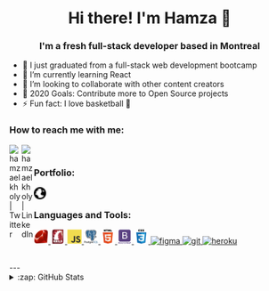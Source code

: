 
<h1 align="center">Hi there! I'm Hamza 👋</h1>
<h3 align="center">I'm a fresh full-stack developer based in Montreal</h3>

- 🔭 I just graduated from a full-stack web development bootcamp
- 🌱 I’m currently learning React
- 👯 I’m looking to collaborate with other content creators
- 🥅 2020 Goals: Contribute more to Open Source projects
- ⚡ Fun fact: I love basketball 🏀

### How to reach me with me:

[<img align="left" alt="hamzaelkholy | Twitter" width="22px" src="https://cdn.jsdelivr.net/npm/simple-icons@v3/icons/twitter.svg" />][twitter]
[<img align="left" alt="hamzaelkholy | LinkedIn" width="22px" src="https://cdn.jsdelivr.net/npm/simple-icons@v3/icons/linkedin.svg" />][linkedin]

<br />

### Portfolio:

[<img align="left" alt="hamzaelkholy" width="22px" src="https://raw.githubusercontent.com/iconic/open-iconic/master/svg/globe.svg" />][portfolio]

<br />

### Languages and Tools:

<p align="left"> 
<a href="https://www.ruby-lang.org/en/" target="_blank"> <img src="https://raw.githubusercontent.com/devicons/devicon/master/icons/ruby/ruby-original.svg" alt="ruby" width="26" height="26"/> </a> 
<a href="https://rubyonrails.org" target="_blank"> <img src="https://raw.githubusercontent.com/devicons/devicon/master/icons/rails/rails-original-wordmark.svg" alt="rails" width="26" height="26"/> </a> 
<a href="https://developer.mozilla.org/en-US/docs/Web/JavaScript" target="_blank"> <img src="https://raw.githubusercontent.com/devicons/devicon/master/icons/javascript/javascript-original.svg" alt="javascript" width="26" height="26"/> </a> 
<a href="https://www.postgresql.org" target="_blank"> <img src="https://raw.githubusercontent.com/devicons/devicon/master/icons/postgresql/postgresql-original-wordmark.svg" alt="postgresql" width="26" height="26"/> </a> 
<a href="https://www.w3.org/html/" target="_blank"> <img src="https://raw.githubusercontent.com/devicons/devicon/master/icons/html5/html5-original-wordmark.svg" alt="html5" width="26" height="26"/> </a> 
<a href="https://getbootstrap.com" target="_blank"> <img src="https://raw.githubusercontent.com/devicons/devicon/master/icons/bootstrap/bootstrap-plain-wordmark.svg" alt="bootstrap" width="26" height="26"/> </a> 
<a href="https://www.w3schools.com/css/" target="_blank"> <img src="https://raw.githubusercontent.com/devicons/devicon/master/icons/css3/css3-original-wordmark.svg" alt="css3" width="26" height="26"/> </a> 
<a href="https://www.figma.com/" target="_blank"> <img src="https://www.vectorlogo.zone/logos/figma/figma-icon.svg" alt="figma" width="26" height="26"/> </a> 
<a href="https://git-scm.com/" target="_blank"> <img src="https://www.vectorlogo.zone/logos/git-scm/git-scm-icon.svg" alt="git" width="26" height="26"/> </a> 
<a href="https://heroku.com" target="_blank"> <img src="https://www.vectorlogo.zone/logos/heroku/heroku-icon.svg" alt="heroku" width="26" height="26"/> </a> 
</p>

<br />
---

<details>
  <summary>:zap: GitHub Stats</summary>

  <img align="left" alt="Hamza's GitHub Stats" src="https://github-readme-stats.hamzaelkholy.vercel.app/api?username=hamzaelkholy&show_icons=true&hide_border=true" />

</details>

[portfolio]: https://troopl.com/hamza
[twitter]: https://twitter.com/hamzawy24?lang=en
[linkedin]: https://www.linkedin.com/in/hamza-el-kholy/

